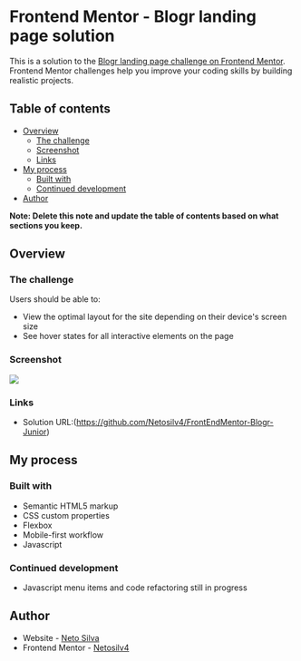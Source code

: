 # Frontend Mentor - Blogr landing page solution

This is a solution to the [Blogr landing page challenge on Frontend Mentor](https://www.frontendmentor.io/challenges/blogr-landing-page-EX2RLAApP). Frontend Mentor challenges help you improve your coding skills by building realistic projects. 

## Table of contents

- [Overview](#overview)
  - [The challenge](#the-challenge)
  - [Screenshot](#screenshot)
  - [Links](#links)
- [My process](#my-process)
  - [Built with](#built-with)
  - [Continued development](#continued-development)
- [Author](#author)

**Note: Delete this note and update the table of contents based on what sections you keep.**

## Overview

### The challenge

Users should be able to:

- View the optimal layout for the site depending on their device's screen size
- See hover states for all interactive elements on the page

### Screenshot

![](./screenshot/desktopPreview.png)


### Links

- Solution URL:(https://github.com/Netosilv4/FrontEndMentor-Blogr-Junior)

## My process

### Built with

- Semantic HTML5 markup
- CSS custom properties
- Flexbox
- Mobile-first workflow
- Javascript



### Continued development

- Javascript menu items and code refactoring still in progress


## Author

- Website - [Neto Silva](https://netosilv4.github.io/)
- Frontend Mentor - [Netosilv4](https://www.frontendmentor.io/profile/Netosilv4)


